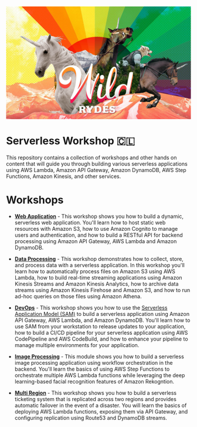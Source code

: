 ![Serverless Workshop](images/logo.png)

# Serverless Workshop 🇨🇱

This repository contains a collection of workshops and other hands on content that will guide you through building various serverless applications using AWS Lambda, Amazon API Gateway, Amazon DynamoDB, AWS Step Functions, Amazon Kinesis, and other services.

# Workshops

- [**Web Application**](WebApplication) - This workshop shows you how to build a dynamic, serverless web application. You'll learn how to host static web resources with Amazon S3, how to use Amazon Cognito to manage users and authentication, and how to build a RESTful API for backend processing using Amazon API Gateway, AWS Lambda and Amazon DynamoDB.

- [**Data Processing**](DataProcessing) - This workshop demonstrates how to collect, store, and process data with a serverless application. In this workshop you'll learn how to automatically process files on Amazon S3 using AWS Lambda, how to build real-time streaming applications using Amazon Kinesis Streams and Amazon Kinesis Analytics, how to archive data streams using Amazon Kinesis Firehose and Amazon S3, and how to run ad-hoc queries on those files using Amazon Athena.

- [**DevOps**](DevOps) - This workshop shows you how to use the [Serverless Application Model (SAM)](https://github.com/awslabs/serverless-application-model) to build a serverless application using Amazon API Gateway, AWS Lambda, and Amazon DynamoDB. You'll learn how to use SAM from your workstation to release updates to your application, how to build a CI/CD pipeline for your serverless application using AWS CodePipeline and AWS CodeBuild, and how to enhance your pipeline to manage multiple environments for your application.

- [**Image Processing**](ImageProcessing) - This module shows you how to build a serverless image processing application using workflow orchestration in the backend. You'll learn the basics of using AWS Step Functions to orchestrate multiple AWS Lambda functions while leveraging the deep learning-based facial recognition features of Amazon Rekogntion.

- [**Multi Region**](MultiRegion) - This workshop shows you how to build a serverless ticketing system that is replicated across two regions and provides automatic failover in the event of a disaster. You will learn the basics of deploying AWS Lambda functions, exposing them via API Gateway, and configuring replication using Route53 and DynamoDB streams.
